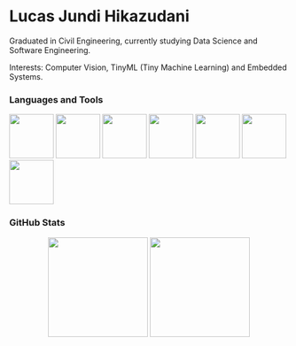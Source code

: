 <h1>Lucas Jundi Hikazudani</h1>

Graduated in Civil Engineering, currently studying Data Science and Software Engineering.

Interests: Computer Vision, TinyML (Tiny Machine Learning) and Embedded Systems.
<br/>

<h3>Languages and Tools</h3>
<div align="left">
  <img height="80" width="80" src="https://cdn.jsdelivr.net/gh/devicons/devicon@latest/icons/python/python-original-wordmark.svg" />
  <img height="80" width="80" src="https://cdn.jsdelivr.net/gh/devicons/devicon@latest/icons/r/r-original.svg"/>
  <img height="80" width="80" src="https://cdn.jsdelivr.net/gh/devicons/devicon/icons/c/c-original.svg" />
  <img height="80" width="80" src="https://cdn.jsdelivr.net/gh/devicons/devicon@latest/icons/java/java-original-wordmark.svg" />
  <img height="80" width="80" src="https://cdn.jsdelivr.net/gh/devicons/devicon@latest/icons/mongodb/mongodb-original-wordmark.svg" />
  <img height="80" width="80" src="https://cdn.jsdelivr.net/gh/devicons/devicon@latest/icons/postgresql/postgresql-plain-wordmark.svg" />
  <img height="80" width="80" src="https://cdn.jsdelivr.net/gh/devicons/devicon@latest/icons/oracle/oracle-original.svg" />
</div>
<h3>GitHub Stats</h3>
<div align="center">
      <img height="180em" src="https://github-readme-stats-sigma-five.vercel.app/api?username=lhjundi&show_icons=true&theme=dark&include_all_commits=true&count_private=true"/>
      <img height="180em" src="https://github-readme-stats-sigma-five.vercel.app/api/top-langs/?username=lhjundi&layout=compact&langs_count=7&theme=dark"/>
</div>
